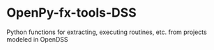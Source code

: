 # OpenPy-fx-tools-DSS

Python functions for extracting, executing routines, etc. from projects modeled in OpenDSS

